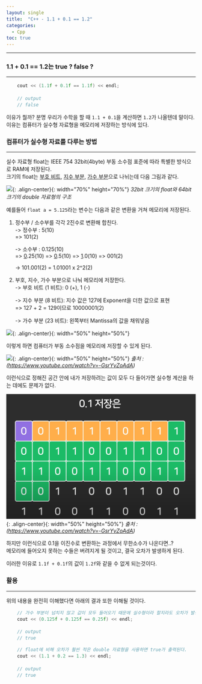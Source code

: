 ```yaml
---
layout: single
title:  "C++ - 1.1 + 0.1 == 1.2"
categories:
  - Cpp
toc: true
---
```


---

### 1.1 + 0.1 == 1.2는 true ? false ?
---

```c++
    cout << (1.1f + 0.1f == 1.1f) << endl;

    // output
    // false
```

이유가 뭘까? 분명 우리가 수학을 할 때 `1.1 + 0.1`을 계산하면 `1.2`가 나올텐데 말이다.  
이유는 컴퓨터가 실수형 자료형을 메모리에 저장하는 방식에 있다.

### 컴퓨터가 실수형 자료를 다루는 방법
---

실수 자료형 float는 IEEE 754 32bit(4byte) 부동 소수점 표준에 따라 특별한 방식으로 RAM에 저장된다.  
크기의 float는 <u>부호 비트</u>, <u>지수 부분</u>, <u>가수 부분</u>으로 나뉘는데 다음 그림과 같다.

![](https://img1.daumcdn.net/thumb/R800x0/?scode=mtistory2&fname=https%3A%2F%2Fblog.kakaocdn.net%2Fdn%2FZqdvR%2FbtqFBe5sHME%2FzY2SEoAgrk0lEeWSuxvZR0%2Fimg.png){: .align-center}{: width="70%" height="70%"} *32bit 크기의 float와 64bit 크기의 double 자료형의 구조*

예를들어 `float a = 5.125`라는 변수는 다음과 같은 변환을 거쳐 메모리에 저장된다.

1. 정수부 / 소수부를 각각 2진수로 변환해 합친다.  
   -> 정수부 : 5(10)  
      => 101(2)

   -> 소수부 : 0.125(10)  
      => <u>0</u>.25(10) => <u>0</u>.5(10) => <u>1</u>.0(10)
      => 001(2)

   -> 101.001(2) = 1.01001 x 2^2(2)

2. 부호, 지수, 가수 부분으로 나눠 메모리에 저장한다.  
   -> 부호 비트 (1 비트): 0 (+), 1 (-)

   -> 지수 부분 (8 비트): 지수 값은 127에 Exponent을 더한 값으로 표현  
    => 127 + 2 = 129이므로 10000001(2)

   -> 가수 부분 (23 비트): 왼쪽부터 Mantissa의 값을 채워넣음

![](https://www.yorku.ca/pkashiya/binary/images/scientificnotation_1.jpeg){: .align-center}{: width="50%" height="50%"}

이렇게 하면 컴퓨터가 부동 소수점을 메모리에 저장할 수 있게 된다.

![](https://velog.velcdn.com/images/sokojh/post/da6453ad-bec2-40de-80fe-de983a3be01d/image.png){: .align-center}{: width="50%" height="50%"}
*출처 : (https://www.youtube.com/watch?v=-GsrYvZoAdA)*

이런식으로 정해진 공간 안에 내가 저장하려는 값이 모두 다 들어가면 실수형 계산을 하는 데에도 문제가 없다.

![](/assets/images/cpp_float.png){: .align-center}{: width="50%" height="50%"}
*출처 : (https://www.youtube.com/watch?v=-GsrYvZoAdA)*

하지만 이런식으로 0.1을 이진수로 변환하는 과정에서 무한소수가 나온다면..?  
메모리에 들어오지 못하는 수들은 버려지게 될 것이고, 결국 오차가 발생하게 된다.

이러한 이유로 `1.1f + 0.1f`의 값이 `1.2f`와 같을 수 없게 되는것이다.

### 활용
---

위의 내용을 완전히 이해했다면 아래의 결과 또한 이해될 것이다.

```c++
    // 가수 부분이 넘치지 않고 값이 모두 들어오기 때문에 실수형이라 할지라도 오차가 발생하지 않는다.
    cout << (0.125f + 0.125f == 0.25f) << endl;

    // output
    // true
```

```c++
    // float에 비해 오차가 훨씬 적은 double 자료형을 사용하면 true가 출력된다.
    cout << (1.1 + 0.2 == 1.3) << endl;

    // output
    // true
```